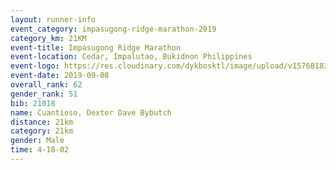 ```yaml
--- 
layout: runner-info 
event_category: impasugong-ridge-marathon-2019 
category_km: 21KM 
event-title: Impasugong Ridge Marathon 
event-location: Cedar, Impalutao, Bukidnon Philippines 
event-logo: https://res.cloudinary.com/dykbosktl/image/upload/v1576818374/Logo/Impa_Logo_gjhosc.jpg 
event-date: 2019-09-08 
overall_rank: 62
gender_rank: 51
bib: 21018
name: Cuantioso, Dexter Dave Bybutch
distance: 21km
category: 21km
gender: Male
time: 4-18-02
--- 
```

